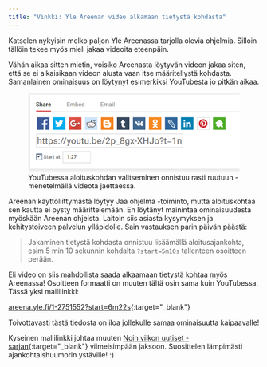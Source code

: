 ```yaml
---
title: "Vinkki: Yle Areenan video alkamaan tietystä kohdasta"
---
```


Katselen nykyisin melko paljon Yle Areenassa tarjolla olevia ohjelmia. Silloin tällöin tekee myös mieli jakaa videoita eteenpäin.

Vähän aikaa sitten mietin, voisiko Areenasta löytyvän videon jakaa siten, että se ei alkaisikaan videon alusta vaan itse määritellystä kohdasta. Samanlainen ominaisuus on löytynyt esimerkiksi YouTubesta jo pitkän aikaa.

<figure>
  <img src="/img/2015/youtube_videon_jakaminen.png" alt="YouTuben videon jakamistoiminto" style="max-width:100%">
  <figcaption>YouTubessa aloituskohdan valitseminen onnistuu rasti ruutuun -menetelmällä videota jaettaessa.</figcaption>
</figure>

Areenan käyttöliittymästä löytyy Jaa ohjelma -toiminto, mutta aloituskohtaa sen kautta ei pysty määrittelemään. En löytänyt mainintaa ominaisuudesta myöskään Areenan ohjeista. Laitoin siis asiasta kysymyksen ja kehitystoiveen palvelun ylläpidolle. Sain vastauksen parin päivän päästä:

> Jakaminen tietystä kohdasta onnistuu lisäämällä aloitusajankohta, esim 5 min 10 sekunnin kohdalta `?start=5m10s` tallenteen osoitteen perään.

Eli video on siis mahdollista saada alkaamaan tietystä kohtaa myös Areenassa! Osoitteen formaatti on muuten tältä osin sama kuin YouTubessa. Tässä yksi mallilinkki:

[areena.yle.fi/1-2751552?start=6m22s](http://areena.yle.fi/1-2751552?start=6m22s){:target="_blank"}

Toivottavasti tästä tiedosta on iloa jollekulle samaa ominaisuutta kaipaavalle!

Kyseinen mallilinkki johtaa muuten [Noin viikon uutiset -sarjan](http://yle.fi/aihe/noin-viikon-uutiset){:target="_blank"} viimeisimpään jaksoon. Suosittelen lämpimästi ajankohtaishuumorin ystäville! :)